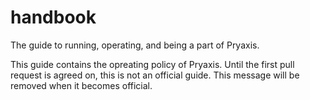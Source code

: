 # handbook
The guide to running, operating, and being a part of Pryaxis.

This guide contains the opreating policy of Pryaxis. Until the first pull request is agreed on, this is not an official guide. This message will be removed when it becomes official.
